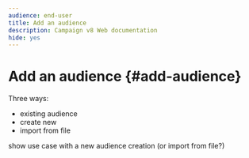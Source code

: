 ```yaml
---
audience: end-user
title: Add an audience
description: Campaign v8 Web documentation
hide: yes
---
```

# Add an audience {#add-audience}

Three ways:
* existing audience
* create new
* import from file

show use case with a new audience creation (or import from file?)
